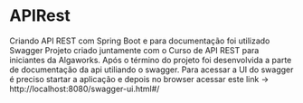 # APIRest
Criando API REST com Spring Boot e para documentação foi utilizado Swagger
Projeto criado juntamente com o Curso de API REST para iniciantes da Algaworks.
Após o término do projeto foi desenvolvida a parte de documentação da api utiliando o swagger.
Para acessar a UI do swagger é preciso startar a aplicação e depois no browser acessar este link -> http://localhost:8080/swagger-ui.html#/
